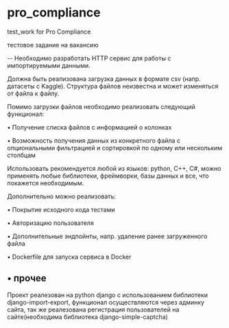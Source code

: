 # pro_compliance
test_work for Pro Compliance

тестовое задание на вакансию

--
Необходимо разработать HTTP сервис для работы с импортируемыми данными.

Должна быть реализована загрузка данных в формате csv (напр. датасеты с Kaggle). Структура файлов неизвестна и может изменяться от файла к файлу.

Помимо загрузки файлов необходимо реализовать следующий функционал:

•             Получение списка файлов с информацией о колонках

•             Возможность получения данных из конкретного файла с опциональными фильтрацией и сортировкой по одному или нескольким столбцам

Использовать рекомендуется любой из языков: python, C++, C#,  можно применять любые библиотеки, фреймворки, базы данных и все, что покажется необходимым.

Дополнительно можно реализовать:

•             Покрытие исходного кода тестами

•             Авторизацию пользователя

•             Дополнительные эндпойнты, напр. удаление ранее загруженного файла

•             Dockerfile для запуска сервиса в Docker

•             прочее
--

Проект реалезован на python django с использованием библиотеки django-import-export, функционал осуществляются через админку сайта, так же реалезована регистрация пользователей на сайте(необходима библиотека django-simple-captcha)
